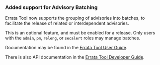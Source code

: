 ### Added support for Advisory Batching

Errata Tool now supports the grouping of advisories into batches, to facilitate
the release of related or interdependent advisories.

This is an optional feature, and must be enabled for a release. Only users with
the `admin`, `pm`, `releng`, or `secalert` roles may manage batches.

Documentation may be found in the [Errata Tool User Guide](https://errata.devel.redhat.com/user-guide/index.html).

There is also API documentation in the [Errata Tool Developer Guide](https://errata.devel.redhat.com/developer-guide/index.html).
